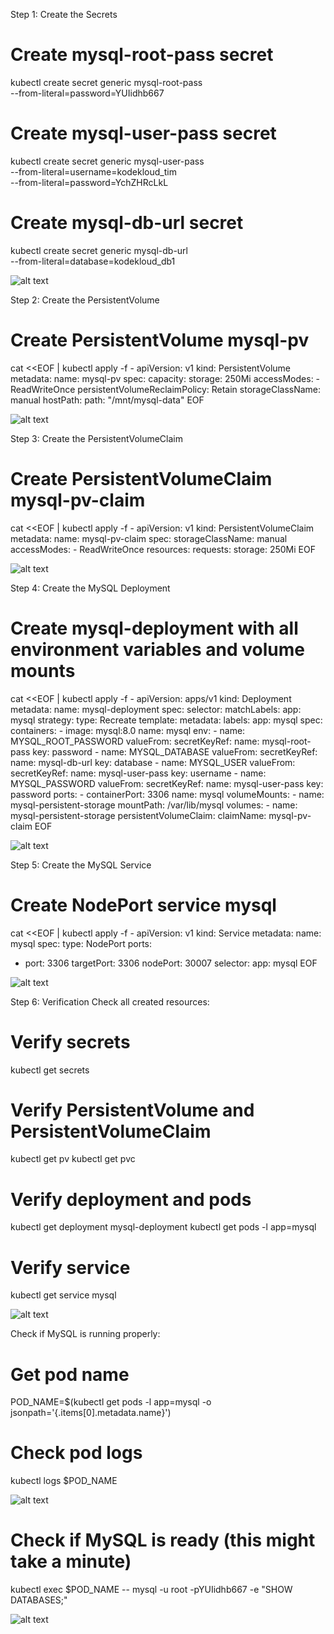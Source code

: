 Step 1: Create the Secrets

# Create mysql-root-pass secret
kubectl create secret generic mysql-root-pass \
  --from-literal=password=YUIidhb667

# Create mysql-user-pass secret
kubectl create secret generic mysql-user-pass \
  --from-literal=username=kodekloud_tim \
  --from-literal=password=YchZHRcLkL

# Create mysql-db-url secret
kubectl create secret generic mysql-db-url \
  --from-literal=database=kodekloud_db1

![alt text](image.png)

Step 2: Create the PersistentVolume

# Create PersistentVolume mysql-pv
cat <<EOF | kubectl apply -f -
apiVersion: v1
kind: PersistentVolume
metadata:
  name: mysql-pv
spec:
  capacity:
    storage: 250Mi
  accessModes:
    - ReadWriteOnce
  persistentVolumeReclaimPolicy: Retain
  storageClassName: manual
  hostPath:
    path: "/mnt/mysql-data"
EOF

![alt text](image-1.png)

Step 3: Create the PersistentVolumeClaim

# Create PersistentVolumeClaim mysql-pv-claim
cat <<EOF | kubectl apply -f -
apiVersion: v1
kind: PersistentVolumeClaim
metadata:
  name: mysql-pv-claim
spec:
  storageClassName: manual
  accessModes:
    - ReadWriteOnce
  resources:
    requests:
      storage: 250Mi
EOF

![alt text](image-2.png)

Step 4: Create the MySQL Deployment

# Create mysql-deployment with all environment variables and volume mounts
cat <<EOF | kubectl apply -f -
apiVersion: apps/v1
kind: Deployment
metadata:
  name: mysql-deployment
spec:
  selector:
    matchLabels:
      app: mysql
  strategy:
    type: Recreate
  template:
    metadata:
      labels:
        app: mysql
    spec:
      containers:
      - image: mysql:8.0
        name: mysql
        env:
        - name: MYSQL_ROOT_PASSWORD
          valueFrom:
            secretKeyRef:
              name: mysql-root-pass
              key: password
        - name: MYSQL_DATABASE
          valueFrom:
            secretKeyRef:
              name: mysql-db-url
              key: database
        - name: MYSQL_USER
          valueFrom:
            secretKeyRef:
              name: mysql-user-pass
              key: username
        - name: MYSQL_PASSWORD
          valueFrom:
            secretKeyRef:
              name: mysql-user-pass
              key: password
        ports:
        - containerPort: 3306
          name: mysql
        volumeMounts:
        - name: mysql-persistent-storage
          mountPath: /var/lib/mysql
      volumes:
      - name: mysql-persistent-storage
        persistentVolumeClaim:
          claimName: mysql-pv-claim
EOF

![alt text](image-3.png)

Step 5: Create the MySQL Service

# Create NodePort service mysql
cat <<EOF | kubectl apply -f -
apiVersion: v1
kind: Service
metadata:
  name: mysql
spec:
  type: NodePort
  ports:
  - port: 3306
    targetPort: 3306
    nodePort: 30007
  selector:
    app: mysql
EOF

![alt text](image-4.png)

Step 6: Verification
Check all created resources:

# Verify secrets
kubectl get secrets

# Verify PersistentVolume and PersistentVolumeClaim
kubectl get pv
kubectl get pvc

# Verify deployment and pods
kubectl get deployment mysql-deployment
kubectl get pods -l app=mysql

# Verify service
kubectl get service mysql

![alt text](image-5.png)

Check if MySQL is running properly:

# Get pod name
POD_NAME=$(kubectl get pods -l app=mysql -o jsonpath='{.items[0].metadata.name}')

# Check pod logs
kubectl logs $POD_NAME

![alt text](image-6.png)

# Check if MySQL is ready (this might take a minute)
kubectl exec $POD_NAME -- mysql -u root -pYUIidhb667 -e "SHOW DATABASES;"

![alt text](image-7.png)